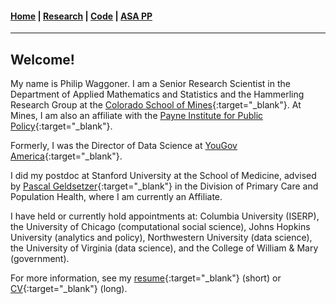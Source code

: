 #### [Home](https://pdwaggoner.github.io) | [Research](/Research.md) | [Code](/Code.md) | [ASA PP](/ASA.md)
___________

## Welcome!

My name is Philip Waggoner. I am a Senior Research Scientist in the Department of Applied Mathematics and Statistics and the Hammerling Research Group at the [Colorado School of Mines](https://ams.mines.edu/hammerling-research-group/people/){:target="_blank"}. At Mines, I am also an affiliate with the [Payne Institute for Public Policy](https://payneinstitute.mines.edu/project/philip-waggoner/){:target="_blank"}.

Formerly, I was the Director of Data Science at [YouGov America](https://today.yougov.com/){:target="_blank"}. 

I did my postdoc at Stanford University at the School of Medicine, advised by [Pascal Geldsetzer](https://profiles.stanford.edu/pascal-geldsetzer){:target="_blank"} in the Division of Primary Care and Population Health, where I am currently an Affiliate.

I have held or currently hold appointments at: Columbia University (ISERP), the University of Chicago (computational social science), Johns Hopkins University (analytics and policy), Northwestern University (data science), the University of Virginia (data science), and the College of William & Mary (government).

For more information, see my [resume](https://www.dropbox.com/s/cqkdj0mmceglh4v/Philip%20Waggoner_Resume.pdf?dl=0){:target="_blank"} (short) or [CV](https://www.dropbox.com/s/c9sa17y6j4y5o45/Philip%20Waggoner_CV.pdf?dl=0){:target="_blank"} (long).

